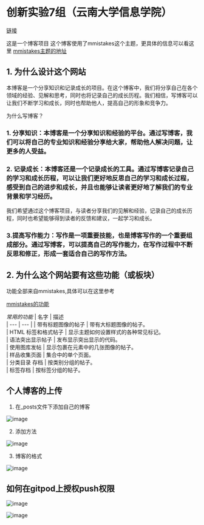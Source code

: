 # 创新实验7组（云南大学信息学院）
[链接](https://TheBrainery.github.io/)

这是一个博客项目
这个博客使用了mmistakes这个主题，更具体的信息可以看这里
[mmistakes主题的地址](https://mmistakes.github.io/minimal-mistakes/)

## 1. 为什么设计这个网站

本博客是一个分享知识和记录成长的项目。在这个博客中，我们将分享自己在各个领域的经验、见解和思考，同时也将记录自己的成长历程。我们相信，写博客可以让我们不断学习和成长，同时也帮助他人，提高自己的形象和竞争力。

为什么写博客？

### 1. 分享知识：本博客是一个分享知识和经验的平台。通过写博客，我们可以将自己的专业知识和经验分享给大家，帮助他人解决问题，让更多的人受益。

### 2. 记录成长：本博客还是一个记录成长的工具。通过写博客记录自己的学习和成长历程，可以让我们更好地反思自己的学习和成长过程，感受到自己的进步和成长，并且也能够让读者更好地了解我们的专业背景和学习经历。

我们希望通过这个博客项目，与读者分享我们的见解和经验，记录自己的成长历程，同时也希望能够得到读者的反馈和建议，一起学习和成长。

### 3.提高写作能力：写作是一项重要技能，也是博客写作的一个重要组成部分。通过写博客，可以提高自己的写作能力，在写作过程中不断反思和修正，形成一套适合自己的写作方法。

## 2. 为什么这个网站要有这些功能（或板块）
功能全部来自mmistakes,具体可以在这里参考

[mmistakes的功能](https://mmistakes.github.io/minimal-mistakes/about/)

*常用的功能*
| 名字                | 描述                                                                                                                                                  
| --- | --- | 
| 带有标题图像的帖子  | 带有大标题图像的帖子。             
| HTML 标签和格式帖子 | 显示主题如何设置样式的各种常见标记。                                                                           
| 语法突出显示帖子    | 发布显示突出显示的代码。                                                                                                  
| 使用图库发帖        | 显示包裹在元素中的几张图像的帖子。                                                                                              
| 样品收集页面        | 集合中的单个页面。                                                                                                                                
| 分类目录 存档       | 按类别分组的帖子。                                                                                                                                
| 标签存档            | 按标签分组的帖子。     

## 个人博客的上传

1. 在_posts文件下添加自己的博客

![image](https://github.com/TheBrainery/TheBrainery.github.io/assets/96096907/f7aa8173-bac7-4a5c-aecc-80332fd5c4a3)

2. 添加方法

![image](https://github.com/TheBrainery/TheBrainery.github.io/assets/96096907/daf36aa8-b171-4cb9-9103-056f01f82e71)

3. 博客的格式

![image](https://github.com/TheBrainery/TheBrainery.github.io/assets/96096907/246b4a53-3322-498a-a84b-a9493cf8452f)

## 如何在gitpod上授权push权限

![image](https://github.com/TheBrainery/TheBrainery.github.io/assets/96096907/6d851cf1-2979-42a0-8101-7686830c4ed1)

![image](https://github.com/TheBrainery/TheBrainery.github.io/assets/96096907/02f91b37-d17e-491a-872f-1f2d32299c52)

